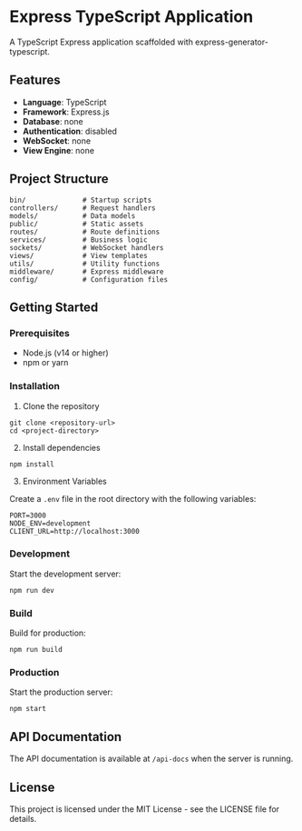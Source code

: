 # Express TypeScript Application

A TypeScript Express application scaffolded with express-generator-typescript.

## Features

- **Language**: TypeScript
- **Framework**: Express.js
- **Database**: none
- **Authentication**: disabled
- **WebSocket**: none
- **View Engine**: none

## Project Structure

```
bin/              # Startup scripts
controllers/      # Request handlers
models/           # Data models
public/           # Static assets
routes/           # Route definitions
services/         # Business logic
sockets/          # WebSocket handlers
views/            # View templates
utils/            # Utility functions
middleware/       # Express middleware
config/           # Configuration files
```

## Getting Started

### Prerequisites

- Node.js (v14 or higher)
- npm or yarn
  

### Installation

1. Clone the repository

```
git clone <repository-url>
cd <project-directory>
```

2. Install dependencies

```
npm install
```

3. Environment Variables

Create a `.env` file in the root directory with the following variables:

```
PORT=3000
NODE_ENV=development
CLIENT_URL=http://localhost:3000
```

### Development

Start the development server:

```
npm run dev
```

### Build

Build for production:

```
npm run build
```

### Production

Start the production server:

```
npm start
```

## API Documentation

The API documentation is available at `/api-docs` when the server is running.

## License

This project is licensed under the MIT License - see the LICENSE file for details.
